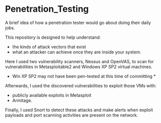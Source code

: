 # Penetration_Testing
A brief idea of how a penetration tester would go about doing their daily jobs.

This repository is designed to help understand:
- the kinds of attack vectors that exist
- what an attacker can achieve once they are inside your system. 

Here I used two vulnerability scanners, Nessus and OpenVAS, to scan for vulnerabilities in Metasploitable2 and
Windows XP SP2 virtual machines. 

* Win XP SP2 may not have been pen-tested at this time of committing *

Afterwards, I used the discovered vulnerabilities to exploit those VMs with:
- publicly available exploits in Metasploit
- Armitage. 

Finally, I used Snort to detect these attacks and make alerts when exploit payloads and port scanning activities are present on the network.
